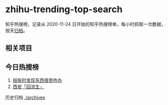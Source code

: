 # zhihu-trending-top-search

知乎热搜榜，记录从 2020-11-24
日开始的知乎热搜榜单。每小时抓取一次数据，按天[归档](./archives)。

## 相关项目

## 今日热搜榜

<!-- BEGIN -->
<!-- 最后更新时间 Sun Jul 23 2023 01:05:53 GMT+0800 (China Standard Time) -->

1. [结账时发现东西很贵咋办](https://www.zhihu.com/search?q=结账时发现东西很贵咋办)
1. [西安「回流生」](https://www.zhihu.com/search?q=西安「回流生」)

<!-- END -->

历史归档 [./archives](./archives)
